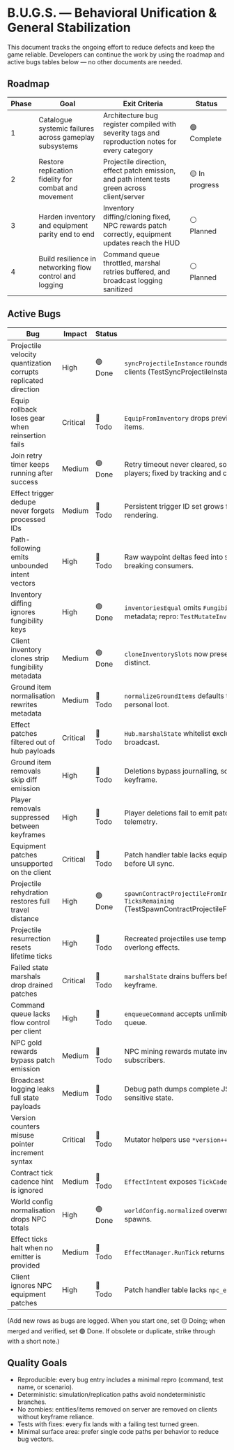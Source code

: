 # B.U.G.S. — Behavioral Unification & General Stabilization

This document tracks the ongoing effort to reduce defects and keep the game reliable. Developers can continue the work by using the roadmap and active bugs tables below — no other documents are needed.

## Roadmap

| Phase | Goal                                                     | Exit Criteria                                                                                   | Status         |
| ----- | -------------------------------------------------------- | ------------------------------------------------------------------------------------------------ | -------------- |
| 1     | Catalogue systemic failures across gameplay subsystems   | Architecture bug register compiled with severity tags and reproduction notes for every category | 🟢 Complete    |
| 2     | Restore replication fidelity for combat and movement     | Projectile direction, effect patch emission, and path intent tests green across client/server    | 🟡 In progress |
| 3     | Harden inventory and equipment parity end to end         | Inventory diffing/cloning fixed, NPC rewards patch correctly, equipment updates reach the HUD    | ⚪ Planned      |
| 4     | Build resilience in networking flow control and logging  | Command queue throttled, marshal retries buffered, and broadcast logging sanitized               | ⚪ Planned      |

## Active Bugs

| Bug                                              | Impact     | Status    | Notes |
| ------------------------------------------------ | ---------- | --------- | ----- |
| Projectile velocity quantization corrupts replicated direction | High       | 🟢 Done  | `syncProjectileInstance` rounds velocity vectors, erasing diagonals and desyncing clients (TestSyncProjectileInstanceQuantizesDirection). |
| Equip rollback loses gear when reinsertion fails | Critical   | 🔴 Todo  | `EquipFromInventory` drops previous gear if reinsertion fails, permanently deleting items. |
| Join retry timer keeps running after success     | Medium     | 🟢 Done  | Retry timeout never cleared, so delayed callbacks re-run `joinGame` and duplicate players; fixed by tracking and clearing the handle. |
| Effect trigger dedupe never forgets processed IDs | Medium     | 🔴 Todo  | Persistent trigger ID set grows forever and blocks recycled triggers from rendering. |
| Path-following emits unbounded intent vectors    | High       | 🔴 Todo  | Raw waypoint deltas feed into `SetIntent`, exceeding normalized ranges and breaking consumers. |
| Inventory diffing ignores fungibility keys       | High       | 🟢 Done   | `inventoriesEqual` omits `FungibilityKey`, leaving clients with stale identity metadata; repro: `TestMutateInventoryEmitsPatchWhenFungibilityChanges`. |
| Client inventory clones strip fungibility metadata | Medium     | 🟢 Done   | `cloneInventorySlots` now preserves `fungibility_key`, keeping unique stacks distinct. |
| Ground item normalisation rewrites metadata      | Medium     | 🔴 Todo  | `normalizeGroundItems` defaults to gold and drops keys, misrendering new or personal loot. |
| Effect patches filtered out of hub payloads      | Critical   | 🔴 Todo  | `Hub.marshalState` whitelist excludes effects, so incremental effect updates never broadcast. |
| Ground item removals skip diff emission          | High       | 🔴 Todo  | Deletions bypass journalling, so broadcasts omit refreshed stacks until a keyframe. |
| Player removals suppressed between keyframes     | High       | 🔴 Todo  | Player deletions fail to emit patches, leaving ghost actors alive for clients and telemetry. |
| Equipment patches unsupported on the client      | Critical   | 🔴 Todo  | Patch handler table lacks equipment entries; updates are logged and dropped before UI sync. |
| Projectile rehydration restores full travel distance | High       | 🟢 Done   | `spawnContractProjectileFromInstance` now respects saved `remainingRange` and `TicksRemaining` (TestSpawnContractProjectileFromInstanceRestoresRemainingRangeAndLifetime). |
| Projectile resurrection resets lifetime ticks    | High       | 🔴 Todo  | Recreated projectiles use template lifetime instead of persisted ticks, causing overlong effects. |
| Failed state marshals drop drained patches       | Critical   | 🔴 Todo  | `marshalState` drains buffers before encode; on failure data is lost until next keyframe. |
| Command queue lacks flow control per client      | High       | 🔴 Todo  | `enqueueCommand` accepts unlimited commands, allowing a single client to flood the queue. |
| NPC gold rewards bypass patch emission           | Medium     | 🔴 Todo  | NPC mining rewards mutate inventories directly, skipping patch emission for subscribers. |
| Broadcast logging leaks full state payloads      | Medium     | 🔴 Todo  | Debug path dumps complete JSON payloads, flooding logs and exposing sensitive state. |
| Version counters misuse pointer increment syntax | Critical   | 🔴 Todo  | Mutator helpers use `*version++`, risking corruption of patch sequencing. |
| Contract tick cadence hint is ignored            | Medium     | 🔴 Todo  | `EffectIntent` exposes `TickCadence` but instantiation never persists or respects it. |
| World config normalisation drops NPC totals      | High       | 🟢 Done  | `worldConfig.normalized` overwrites aggregate `NPCCount`, leaving worlds without spawns. |
| Effect ticks halt when no emitter is provided    | Medium     | 🔴 Todo  | `EffectManager.RunTick` returns early on nil emitters, halting offline simulations. |
| Client ignores NPC equipment patches             | High       | 🔴 Todo  | Patch handler table lacks `npc_equipment`, so NPC gear updates are discarded. |

(Add new rows as bugs are logged. When you start one, set 🟡 Doing; when merged and verified, set 🟢 Done. If obsolete or duplicate, strike through with a short note.)

## Quality Goals

* Reproducible: every bug entry includes a minimal repro (command, test name, or scenario).
* Deterministic: simulation/replication paths avoid nondeterministic branches.
* No zombies: entities/items removed on server are removed on clients without keyframe reliance.
* Tests with fixes: every fix lands with a failing test turned green.
* Minimal surface area: prefer single code paths per behavior to reduce bug vectors.
